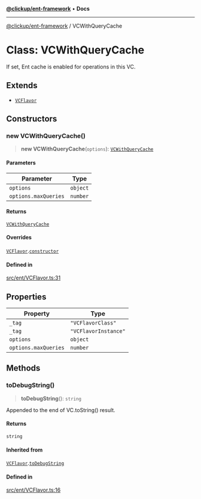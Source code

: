 [**@clickup/ent-framework**](../README.md) • **Docs**

***

[@clickup/ent-framework](../globals.md) / VCWithQueryCache

# Class: VCWithQueryCache

If set, Ent cache is enabled for operations in this VC.

## Extends

- [`VCFlavor`](VCFlavor.md)

## Constructors

### new VCWithQueryCache()

> **new VCWithQueryCache**(`options`): [`VCWithQueryCache`](VCWithQueryCache.md)

#### Parameters

| Parameter | Type |
| ------ | ------ |
| `options` | `object` |
| `options.maxQueries` | `number` |

#### Returns

[`VCWithQueryCache`](VCWithQueryCache.md)

#### Overrides

[`VCFlavor`](VCFlavor.md).[`constructor`](VCFlavor.md#constructors)

#### Defined in

[src/ent/VCFlavor.ts:31](https://github.com/clickup/ent-framework/blob/master/src/ent/VCFlavor.ts#L31)

## Properties

| Property | Type |
| ------ | ------ |
| `_tag` | `"VCFlavorClass"` |
| `_tag` | `"VCFlavorInstance"` |
| `options` | `object` |
| `options.maxQueries` | `number` |

## Methods

### toDebugString()

> **toDebugString**(): `string`

Appended to the end of VC.toString() result.

#### Returns

`string`

#### Inherited from

[`VCFlavor`](VCFlavor.md).[`toDebugString`](VCFlavor.md#todebugstring)

#### Defined in

[src/ent/VCFlavor.ts:16](https://github.com/clickup/ent-framework/blob/master/src/ent/VCFlavor.ts#L16)
